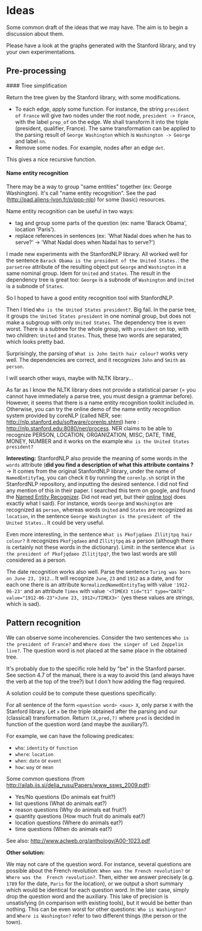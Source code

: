 # Ideas

Some common draft of the ideas that we may have. The aim is to begin a discussion
about them.

Please have a look at the graphs generated with the Stanford library, and try
your own experimentations.

## Pre-processing

#### Tree simplification

Return the tree given by the Stanford library, with some modifications.

* To each edge, apply some function. For instance, the string `president of France`
will give two nodes under the root node, `president -> France`, with the label
`prep_of` on the edge. We shall transform it into the triple (president, qualifier, 
France). The same transformation can be applied to the parsing result of 
`George Washington` which is `Washington -> George` and label `nn`.
* Remove some nodes. For example, nodes after an edge `det`.

This gives a nice recursive function.

#### Name entity recognition

There may be a way to group "same entities" together (ex: George Washington). It's call "name entity recognition". See the pad (http://pad.aliens-lyon.fr/p/ppp-nlp) for some (basic) resources.

Name entity recognition can be useful in two ways:
  - tag and group some parts of the question (ex: name 'Barack Obama', location 'Paris').
  - replace references in sentences (ex: 'What Nadal does when he has to serve?' -> 'What Nadal does when Nadal has to serve?')
  
I made new experiments with the StanfordNLP library. All worked well for the sentence
`Barack Obama is the president of the United States.`: the `parsetree` attribute 
of the resulting object put `George` and `Washington` in a same nominal group. Idem 
for `United` and `States`. The result in the dependency tree is great too: `George` 
is a subnode of `Washington` and `United` is a subnode of `States`.

So I hoped to have a good entity recognition tool with StanfordNLP.

Then I tried `Who is the United States president?`. Big fail. In the parse tree, 
it groups `the United States president` in one nominal group, but does not make 
a subgroup with only `United States`.
The dependency tree is even worst. There is a subtree for the whole group, with 
`president` on top, with two children: `United` and `States`. Thus, these two words 
are separated, which looks pretty bad.

Surprisingly, the parsing of `What is John Smith hair colour?` works very well.
The dependencies are correct, and it recognizes `John` and `Smith` as `person`.

I will search other ways, maybe with NLTK library...

As far as I know the NLTK library does not provide a statistical parser (= you cannot have immediately a parse tree, you must design a grammar before). However, it seems that there is a name entity recognition toolkit included in. Otherwise, you can try the online demo of the name entity recognition system provided by coreNLP (called NER, see: http://nlp.stanford.edu/software/corenlp.shtml) here : http://nlp.stanford.edu:8080/ner/process. NER claims to be able to recognize PERSON, LOCATION, ORGANIZATION, MISC, DATE, TIME, MONEY, NUMBER and it works on the example `Who is the United States president?`

**Interesting:** StanfordNLP also provide the meaning of some words in the `words`
attribute (__did you find a description of what this attribute contains ?__ -> It 
comes from the original StanfordNLP library, under the name of `NamedEntityTag`, 
you can check it by running the `corenlp.sh` script in the StanfordNLP repository,
and inputting the desired sentence. I did not find any mention of this in their
paper. I searched this term on google, and found the [Named Entity Recognizer](http://nlp.stanford.edu/software/CRF-NER.shtml).
Did not read yet, but their [online tool](http://nlp.stanford.edu:8080/ner/process)
does exactly what I said). For instance, words `George` and `Washington` are recognized as `person`,
whereas words `United` and `States` are recognized as `location`, in the sentence
`George Washington is the president of the United States.`. It could be very
useful.

Even more interesting, in the sentence `What is Pkofjqdaeo Zllitjtpq hair colour?` 
it recognizes `Pkofjqdaeo` and `Zllitjtpq` as a person (although there is certainly 
not these words in the dictionary).
Limit: in the sentence `What is the president of Pkofjqdaeo Zllitjtpq?`, the two 
last words are still considered as a person.

The date recognition works also well. Parse the sentence `Turing was born on June 23, 1912.`.
It will recognize `June`, `23` and `1912` as a date, and for each one there is an
attribute `NormalizedNamedEntityTag` with value `'1912-06-23'` and an attribute
`Timex` with value `'<TIMEX3 tid="t1" type="DATE" value="1912-06-23">June 23, 1912</TIMEX3>'`
(yes these values are strings, which is sad).

  
## Pattern recognition

We can observe some incoherencies. 
Consider the two sentences `Who is the president of France?` and `Where does the
singer of Led Zeppelin live?`. The question word is not placed at the same place 
in the obtained tree.

It's probably due to the specific role held by "be" in the Stanford parser. See section 4.7 of the manual, there is a way to avoid this (and always have the verb at the top of the tree?) but I don't how adding the flag required.

A solution could be to compute these questions specifically:

For all sentence of the form `<question word> <aux> X`, only parse `X` with the 
Stanford library. Let `x` be the triple obtained after the parsing and our (classical)
transformation. Return `(X,pred,?)` where `pred` is decided in function of the 
question word (and maybe the auxiliary?). 

For example, we can have the following predicates:

* `who`: `identity` or `function`
* `where`: `location`
* `when`: `date` or `event`
* `how`: `way` or `mean`

Some common questions (from http://ailab.ijs.si/delia_rusu/Papers/www_ssws_2009.pdf):

* Yes/No questions (Do animals eat fruit?)
* list questions (What do animals eat?)
* reason questions (Why do animals eat fruit?)
* quantity questions (How much fruit do animals eat?)
* location questions (Where do animals eat?)
* time questions (When do animals eat?)

See also: http://www.aclweb.org/anthology/A00-1023.pdf

**Other solution:**

We may not care of the question word. For instance, several questions are possible
about the French revolution: `When was the French revolution?` or `Where was the 
French revolution?`. Then, either we answer precisely (e.g. `1789` for the date, 
`Paris` for the location), or we output a short summary which would be identical 
for each question word. In the later case, simply drop the question word and the 
auxiliary. This lake of precision is unsatisfying (in comparison with existing
tools), but it would be better than nothing. This can be even worst for other
questions: `Who is Washington?` and `Where is Washington?` refer to two different
things (the person or the town).
